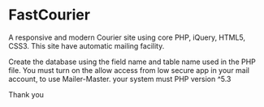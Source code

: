 # FastCourier
A responsive and modern Courier site using core PHP, iQuery, HTML5, CSS3. This site have automatic mailing facility. 

Create the database using the field name and table name used in the PHP file.
You must turn on the allow access from low secure app in your mail account, to use Mailer-Master.
your system must PHP version ^5.3


Thank you
